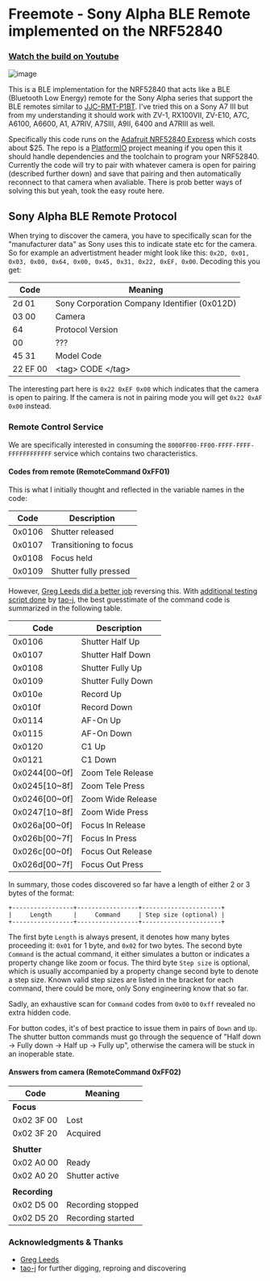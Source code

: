 # Freemote - Sony Alpha BLE Remote implemented on the NRF52840

### [Watch the build on Youtube](https://www.youtube.com/watch?v=G_nyD2bTs7A)

![image](https://raw.githubusercontent.com/coral/freemote/master/_freemote_photo.jpg)

This is a BLE implementation for the NRF52840 that acts like a BLE (Bluetooth Low Energy) remote for the Sony Alpha series that support the BLE remotes similar to [JJC-RMT-P1BT](https://www.amazon.com/JJC-RMT-P1BT-Bluetooth-Wireless-Commander/dp/B08CR1QPKQ). I've tried this on a Sony A7 III but from my understanding it should work with ZV-1, RX100VII, ZV-E10, A7C, A6100, A6600, A1, A7RIV, A7SIII, A9II, 6400 and A7RIII as well.

Specifically this code runs on the [Adafruit NRF52840 Express](https://www.adafruit.com/product/4062) which costs about $25. The repo is a [PlatformIO](https://platformio.org/) project meaning if you open this it should handle dependencies and the toolchain to program your NRF52840. Currently the code will try to pair with whatever camera is open for pairing (described further down) and save that pairing and then automatically reconnect to that camera when avaliable. There is prob better ways of solving this but yeah, took the easy route here.

## Sony Alpha BLE Remote Protocol

When trying to discover the camera, you have to specifically scan for the "manufacturer data" as Sony uses this to indicate state etc for the camera. So for example an advertistment header might look like this: `0x2D, 0x01, 0x03, 0x00, 0x64, 0x00, 0x45, 0x31, 0x22, 0xEF, 0x00`. Decoding this you get:

| Code     | Meaning                                      |
|----------|----------------------------------------------|
| 2d 01    | Sony Corporation Company Identifier (0x012D) |
| 03 00    | Camera                                       |
| 64       | Protocol Version                             |
| 00       | ???                                          |
| 45 31    | Model Code                                   |
| 22 EF 00 | \<tag> CODE \</tag>                            |

The interesting part here is `0x22 0xEF 0x00` which indicates that the camera is open to pairing. If the camera is not in pairing mode you will get `0x22 0xAF 0x00` instead.

### Remote Control Service

We are specifically interested in consuming the `8000FF00-FF00-FFFF-FFFF-FFFFFFFFFFFF` service which contains two characteristics. 

#### Codes from remote (RemoteCommand 0xFF01)

This is what I initially thought and reflected in the variable names in the code:

| Code   | Description            |
|--------|------------------------|
| 0x0106 | Shutter released       |
| 0x0107 | Transitioning to focus |
| 0x0108 | Focus held             |
| 0x0109 | Shutter fully pressed  |

However, [Greg Leeds did a better job](https://gregleeds.com/reverse-engineering-sony-camera-bluetooth/) reversing this. With [additional testing script done](./protocol/ble-test.py) by [tao-j](https://github.com/tao-j), the best guesstimate of the command code is summarized in the following table. 

| Code     | Description     | 
| -------- | --------------- | 
| 0x0106   | Shutter Half Up   | 
| 0x0107   | Shutter Half Down | 
| 0x0108   | Shutter Fully Up  | 
| 0x0109   | Shutter Fully Down| 
| 0x010e   | Record Up   | 
| 0x010f   | Record Down  | 
| 0x0114   | AF-On Up    | 
| 0x0115   | AF-On Down  | 
| 0x0120   | C1 Up           | 
| 0x0121   | C1 Down         | 
| 0x0244[00~0f] | Zoom Tele Release | 
| 0x0245[10~8f] | Zoom Tele Press | 
| 0x0246[00~0f] | Zoom Wide Release | 
| 0x0247[10~8f] | Zoom Wide Press | 
| 0x026a[00~0f] | Focus In Release  | 
| 0x026b[00~7f] | Focus In Press | 
| 0x026c[00~0f] | Focus Out Release  | 
| 0x026d[00~7f] | Focus Out Press | 

In summary, those codes discovered so far have a length of either 2 or 3 bytes of the format:
```
+-----------------+-----------------+----------------------+
|     Length      |     Command     | Step size (optional) |
+-----------------+-----------------+----------------------+

```

The first byte `Length` is always present, it denotes how many bytes proceeding it: `0x01` for 1 byte, and `0x02` for two bytes. 
The second byte `Command` is the actual command, it either simulates a button or indicates a property change like zoom or focus.
The third byte `Step size` is optional, which is usually accompanied by a property change second byte to denote a step size. Known valid step sizes are listed in the bracket for each command, there could be more, only Sony engineering know that so far. 

Sadly, an exhaustive scan for `Command` codes from `0x00` to `0xff` revealed no extra hidden code.

For button codes, it's of best practice to issue them in pairs of `Down` and `Up`.
The shutter button commands must go through the sequence of "Half down -> Fully down -> Half up -> Fully up", otherwise the camera will be stuck in an inoperable state.


#### Answers from camera (RemoteCommand 0xFF02)

| Code          | Meaning           |
|---------------|-------------------|
| **Focus**     |                   |
| 0x02 3F 00    | Lost              |
| 0x02 3F 20    | Acquired          |
|               |                   |
| **Shutter**   |                   |
| 0x02 A0 00    | Ready             |
| 0x02 A0 20    | Shutter active    |
|               |                   |
| **Recording** |                   |
| 0x02 D5 00    | Recording stopped |
| 0x02 D5 20    | Recording started |


### Acknowledgments & Thanks

- [Greg Leeds](https://gregleeds.com/reverse-engineering-sony-camera-bluetooth/)
- [tao-j](https://github.com/tao-j) for further digging, reproing and discovering
